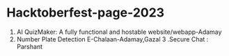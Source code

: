 # Hacktoberfest-page-2023
1. AI QuizMaker: A fully functional and hostable website/webapp-Adamay
2. Number Plate Detection E-Chalaan-Adamay,Gazal
3 .Secure Chat : Parshant 
